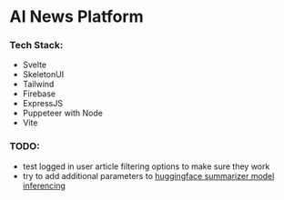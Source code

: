 # AI News Platform

### Tech Stack:
 * Svelte
 * SkeletonUI
 * Tailwind
 * Firebase
 * ExpressJS
 * Puppeteer with Node
 * Vite


### TODO:
 * test logged in user article filtering options to make sure they work
 * try to add additional parameters to [huggingface summarizer model inferencing](https://huggingface.co/docs/api-inference/tasks/summarization?code=js)